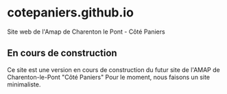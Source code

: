 # cotepaniers.github.io
Site web de l'Amap de Charenton le Pont - Côté Paniers
## En cours de construction
Ce site est une version en cours de construction du futur site de l'AMAP de Charenton-le-Pont "Côté Paniers"
Pour le moment, nous faisons un site minimaliste.
